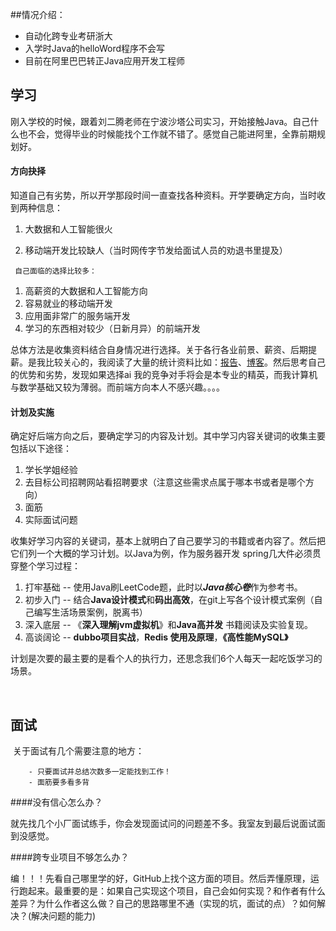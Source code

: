 ##情况介绍：

- 自动化跨专业考研浙大
- 入学时Java的helloWord程序不会写
- 目前在阿里巴巴转正Java应用开发工程师

## 学习

​		刚入学校的时候，跟着刘二腾老师在宁波沙塔公司实习，开始接触Java。自己什么也不会，觉得毕业的时候能找个工作就不错了。感觉自己能进阿里，全靠前期规划好。

#### 方向抉择

​		知道自己有劣势，所以开学那段时间一直查找各种资料。开学要确定方向，当时收到两种信息：

  1. 大数据和人工智能很火

  2.  移动端开发比较缺人（当时网传字节发给面试人员的劝退书里提及）

     自己面临的选择比较多：

1. 高薪资的大数据和人工智能方向
2. 容易就业的移动端开发
3. 应用面非常广的服务端开发
4. 学习的东西相对较少（日新月异）的前端开发

​        总体方法是收集资料结合自身情况进行选择。关于各行各业前景、薪资、后期提薪。是我比较关心的，我阅读了大量的统计资料比如：[报告](https://cn.100offer.com/resources)、[博客](https://cn.100offer.com/blog)。然后思考自己的优势和劣势，发现如果选择ai 我的竞争对手将会是本专业的精英，而我计算机与数学基础又较为薄弱。而前端方向本人不感兴趣。。。。

#### 计划及实施

​        确定好后端方向之后，要确定学习的内容及计划。其中学习内容关键词的收集主要包括以下途径：

1. 学长学姐经验
2. 去目标公司招聘网站看招聘要求（注意这些需求点属于哪本书或者是哪个方向）
3. 面筋
4. 实际面试问题

​        收集好学习内容的关键词，基本上就明白了自己要学习的书籍或者内容了。然后把它们列一个大概的学习计划。以Java为例，作为服务器开发 spring几大件必须贯穿整个学习过程：

1. 打牢基础 -- 使用Java刷LeetCode题，此时以***Java核心卷***作为参考书。
2. 初步入门 -- 结合**Java设计模式**和**码出高效**，在git上写各个设计模式案例（自己编写生活场景案例，脱离书）
3. 深入底层 -- 《**深入理解jvm虚拟机**》和**Java高并发** 书籍阅读及实验复现。
4. 高谈阔论 -- **dubbo项目实战**，**Redis 使用及原理**，**《高性能MySQL》**

​        计划是次要的最主要的是看个人的执行力，还思念我们6个人每天一起吃饭学习的场景。

​    

## 面试

​       关于面试有几个需要注意的地方：

		- 只要面试并总结次数多一定能找到工作！
		- 面筋要多看多背

####没有信心怎么办？

​		就先找几个小厂面试练手，你会发现面试问的问题差不多。我室友到最后说面试面到没感觉。

####跨专业项目不够怎么办？

​		编！！！先看自己哪里学的好，GitHub上找个这方面的项目。然后弄懂原理，运行跑起来。最重要的是：如果自己实现这个项目，自己会如何实现？和作者有什么差异？为什么作者这么做？自己的思路哪里不通（实现的坑，面试的点）？如何解决？(解决问题的能力)

